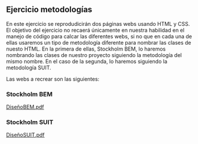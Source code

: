 ## Ejercicio metodologías

En este ejercicio se reprodudicirán dos páginas webs usando HTML y CSS. El objetivo del ejercicio no recaerá únicamente en nuestra habilidad en el manejo de código para calcar las diferentes webs, si no que en cada una de ellas usaremos un tipo de metodología diferente para nombrar las clases de nuesto HTML. En la primera de ellas, Stockholm BEM, lo haremos nombrando las clases de nuestro proyecto siguiendo la metodología del mismo nombre. En el caso de la segunda, lo haremos siguiendo la metodología SUIT. 

Las webs a recrear son las siguientes:

### Stockholm BEM

[DiseñoBEM.pdf](https://github.com/user-attachments/files/15567409/Diseno.1.pdf)


### Stockholm SUIT

[DiseñoSUIT.pdf](https://github.com/user-attachments/files/15567316/Diseno.pdf)




